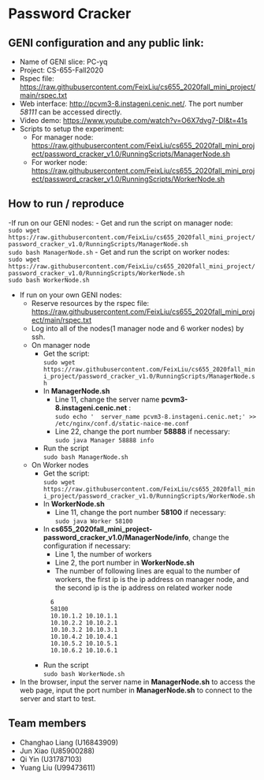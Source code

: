 # Password Cracker

## GENI configuration and any public link: 
- Name of GENI slice: PC-yq
- Project: CS-655-Fall2020
- Rspec file: https://raw.githubusercontent.com/FeixLiu/cs655_2020fall_mini_project/main/rspec.txt 
- Web interface: http://pcvm3-8.instageni.cenic.net/. The port number *58111* can be accessed directly.
- Video demo: https://www.youtube.com/watch?v=O6X7dvg7-DI&t=41s
- Scripts to setup the experiment:
    - For manager node: https://raw.githubusercontent.com/FeixLiu/cs655_2020fall_mini_project/password_cracker_v1.0/RunningScripts/ManagerNode.sh
    - For worker node: https://raw.githubusercontent.com/FeixLiu/cs655_2020fall_mini_project/password_cracker_v1.0/RunningScripts/WorkerNode.sh


## How to run / reproduce
-If run on our GENI nodes:
    - Get and run the script on manager node: 
        <br>```sudo wget https://raw.githubusercontent.com/FeixLiu/cs655_2020fall_mini_project/password_cracker_v1.0/RunningScripts/ManagerNode.sh```
        <br>```sudo bash ManagerNode.sh```
    - Get and run the script on worker nodes: 
        <br>```sudo wget https://raw.githubusercontent.com/FeixLiu/cs655_2020fall_mini_project/password_cracker_v1.0/RunningScripts/WorkerNode.sh```
        <br>```sudo bash WorkerNode.sh```
- If run on your own GENI nodes:
    - Reserve resources by the rspec file: https://raw.githubusercontent.com/FeixLiu/cs655_2020fall_mini_project/main/rspec.txt 
    - Log into all of the nodes(1 manager node and 6 worker nodes) by ssh.
    - On manager node
        - Get the script: 
            <br>```sudo wget https://raw.githubusercontent.com/FeixLiu/cs655_2020fall_mini_project/password_cracker_v1.0/RunningScripts/ManagerNode.sh```
        - In **ManagerNode.sh**
            - Line 11, change the server name **pcvm3-8.instageni.cenic.net** : <br>
            ` sudo echo '  server_name pcvm3-8.instageni.cenic.net;' >> /etc/nginx/conf.d/static-naice-me.conf `
            - Line 22, change the port number **58888** if necessary: <br>
            ` sudo java Manager 58888 info `
        - Run the script
            <br>```sudo bash ManagerNode.sh```
    - On Worker nodes
        - Get the script: 
            <br>```sudo wget https://raw.githubusercontent.com/FeixLiu/cs655_2020fall_mini_project/password_cracker_v1.0/RunningScripts/WorkerNode.sh```
        - In **WorkerNode.sh**
            - Line 11, change the port number **58100** if necessary: <br>
            ` sudo java Worker 58100 `
        - In **cs655_2020fall_mini_project-password_cracker_v1.0/ManagerNode/info**, change the configuration if necessary: 
            - Line 1, the number of workers
            - Line 2, the port number in **WorkerNode.sh**
            - The number of following lines are equal to the number of workers, the first ip is the ip address on manager node, and the second ip is the ip address on related worker node
            ```
              6
              58100
              10.10.1.2 10.10.1.1
              10.10.2.2 10.10.2.1
              10.10.3.2 10.10.3.1
              10.10.4.2 10.10.4.1
              10.10.5.2 10.10.5.1
              10.10.6.2 10.10.6.1
            ```
        - Run the script
            <br>```sudo bash WorkerNode.sh```
- In the browser, input the server name in **ManagerNode.sh** to access the web page, input the port number in **ManagerNode.sh** to connect to the server and start to test.

## Team members
- Changhao Liang (U16843909)
- Jun Xiao (U85900288)
- Qi Yin (U31787103)
- Yuang Liu (U99473611)
